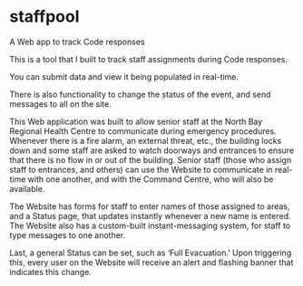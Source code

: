 # staffpool
A Web app to track Code responses

This is a tool that I built to track staff assignments during Code responses.

You can submit data and view it being populated in real-time.

There is also functionality to change the status of the event, and send messages to all on the site.

This Web application was built to allow senior staff at the North Bay Regional Health Centre to communicate during emergency procedures. Whenever there is a fire alarm, an external threat, etc., the building locks down and some staff are asked to watch doorways and entrances to ensure that there is no flow in or out of the building. Senior staff (those who assign staff to entrances, and others) can use the Website to communicate in real-time with one another, and with the Command Centre, who will also be available.

The Website has forms for staff to enter names of those assigned to areas, and a Status page, that updates instantly whenever a new name is entered. The Website also has a custom-built instant-messaging system, for staff to type messages to one another.

Last, a general Status can be set, such as ‘Full Evacuation.’ Upon triggering this, every user on the Website will receive an alert and flashing banner that indicates this change.
